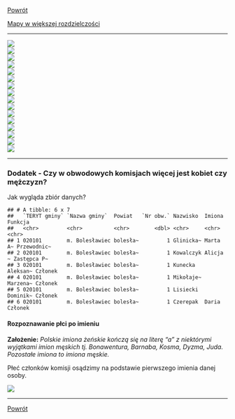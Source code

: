 ﻿[Powrót](./)

[Mapy w większej rozdzielczości](https://github.com/rpalkowski/wybory-2020/tree/master/I_tura)


------------------------------------------------------------------------

<img src="wybory_2020/plots/frekwencja_mapa-1.png" style="display: block; margin: auto;" />

<img src="wybory_2020/plots/glosy_niewazne-1.png" style="display: block; margin: auto;" />

<img src="wybory_2020/plots/zwyciezcy_gminy-1.png" style="display: block; margin: auto;" />

<img src="wybory_2020/plots/poparcie_proc_top3-1.png" style="display: block; margin: auto;" />

<img src="wybory_2020/plots/poparcie_proc_last5-1.png" style="display: block; margin: auto;" />

<img src="wybory_2020/plots/poparcie_proc_rt-1.png" style="display: block; margin: auto;" />

<img src="wybory_2020/plots/poparcie_proc_ad-1.png" style="display: block; margin: auto;" />

<img src="wybory_2020/plots/poparcie_proc_sh-1.png" style="display: block; margin: auto;" />

<img src="wybory_2020/plots/poparcie_proc_kb-1.png" style="display: block; margin: auto;" />

<img src="wybory_2020/plots/poparcie_proc_wkk-1.png" style="display: block; margin: auto;" />

<img src="wybory_2020/plots/poparcie_proc_rb-1.png" style="display: block; margin: auto;" />

<img src="wybory_2020/plots/poparcie_proc_sz-1.png" style="display: block; margin: auto;" />

<img src="wybory_2020/plots/poparcie_proc_mj-1.png" style="display: block; margin: auto;" />

<img src="wybory_2020/plots/poparcie_proc_pt-1.png" style="display: block; margin: auto;" />

<img src="wybory_2020/plots/poparcie_proc_ww-1.png" style="display: block; margin: auto;" />

<img src="wybory_2020/plots/poparcie_proc_mp-1.png" style="display: block; margin: auto;" />

------------------------------------------------------------------------

### Dodatek - Czy w obwodowych komisjach więcej jest kobiet czy mężczyzn?

Jak wygląda zbiór danych?

    ## # A tibble: 6 x 7
    ##   `TERYT gminy` `Nazwa gminy`  Powiat   `Nr obw.` Nazwisko  Imiona   Funkcja    
    ##   <chr>         <chr>          <chr>        <dbl> <chr>     <chr>    <chr>      
    ## 1 020101        m. Bolesławiec bolesła~         1 Glinicka~ Marta A~ Przewodnic~
    ## 2 020101        m. Bolesławiec bolesła~         1 Kowalczyk Alicja ~ Zastępca P~
    ## 3 020101        m. Bolesławiec bolesła~         1 Kunecka   Aleksan~ Członek    
    ## 4 020101        m. Bolesławiec bolesła~         1 Mikołaje~ Marzena~ Członek    
    ## 5 020101        m. Bolesławiec bolesła~         1 Lisiecki  Dominik~ Członek    
    ## 6 020101        m. Bolesławiec bolesła~         1 Czerepak  Daria    Członek

#### Rozpoznawanie płci po imieniu

**Założenie:** *Polskie imiona żeńskie kończą się na literę “a” z niektórymi
wyjątkami imion męskich tj. Bonawentura, Barnaba, Kosma, Dyzma, Juda.
Pozostałe imiona to imiona męskie.*

Płeć członków komisji osądzimy na podstawie pierwszego imienia danej
osoby.

<img src="wybory_2020/plots/plec_przewazajaca-1.png" style="display: block; margin: auto;" />

------------------------------------------------------------------------

[Powrót](./)


